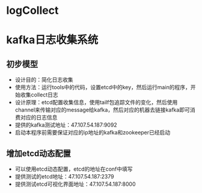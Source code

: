 # logCollect
# kafka日志收集系统
## 初步模型
- 设计目的：简化日志收集
- 使用方法：运行tools中的代码，设置etcd中的key，然后运行main的程序，开始收集collect日志
- 设计原理：etcd配置收集信息，使用tailf包追踪文件的变化，然后使用channel来传输对应的message给kafka，然后对应的机器去链接kafka即可消费对应的日志信息
- 提供的kafka测试地址：47.107.54.187:9092
- 启动本程序前需要保证对应的ip地址的kafka和zookeeper已经启动
## 增加etcd动态配置
- 可以使用etcd动态配置，etcd的地址在conf中填写
- 提供测试的etcd地址：47.107.54.187:2379
- 提供测试etcd可视化界面地址：47.107.54.187:8000
